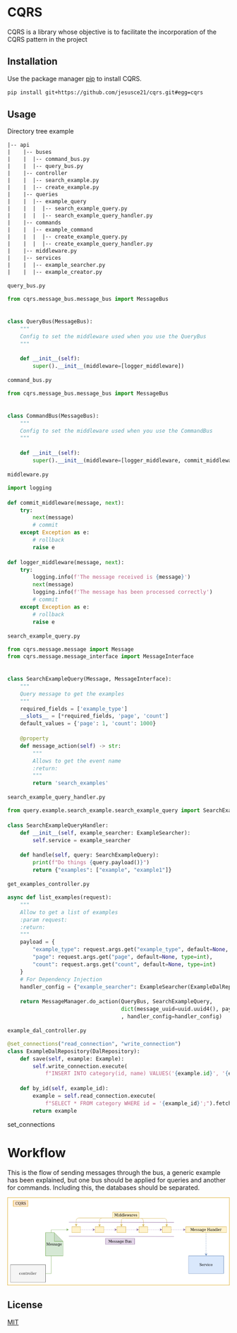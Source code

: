 # CQRS

CQRS is a library whose objective is to facilitate the incorporation of the CQRS pattern in the project

## Installation

Use the package manager [pip](https://pip.pypa.io/en/stable/) to install CQRS.

```bash
pip install git+https://github.com/jesusce21/cqrs.git#egg=cqrs
```

## Usage

Directory tree example
```
|-- api
|    |-- buses
|    |  |-- command_bus.py
|    |  |-- query_bus.py
|    |-- controller
|    |  |-- search_example.py
|    |  |-- create_example.py
|    |-- queries
|    |  |-- example_query
|    |  |  |-- search_example_query.py
|    |  |  |-- search_example_query_handler.py
|    |-- commands
|    |  |-- example_command
|    |  |  |-- create_example_query.py
|    |  |  |-- create_example_query_handler.py
|    |-- middleware.py
|    |-- services
|    |  |-- example_searcher.py
|    |  |-- example_creator.py
```

`query_bus.py`
```python
from cqrs.message_bus.message_bus import MessageBus


class QueryBus(MessageBus):
    """
    Config to set the middleware used when you use the QueryBus
    """

    def __init__(self):
        super().__init__(middleware=[logger_middleware])
```

`command_bus.py`
```python
from cqrs.message_bus.message_bus import MessageBus


class CommandBus(MessageBus):
    """
    Config to set the middleware used when you use the CommandBus
    """

    def __init__(self):
        super().__init__(middleware=[logger_middleware, commit_middleware])
```

`middleware.py`
```python
import logging

def commit_middleware(message, next):
    try:
        next(message)
        # commit
    except Exception as e:
        # rollback
        raise e

def logger_middleware(message, next):
    try:
        logging.info(f'The message received is {message}')
        next(message)
        logging.info(f'The message has been processed correctly')
        # commit
    except Exception as e:
        # rollback
        raise e
```

`search_example_query.py`
```python
from cqrs.message.message import Message
from cqrs.message.message_interface import MessageInterface


class SearchExampleQuery(Message, MessageInterface):
    """
    Query message to get the examples
    """
    required_fields = ['example_type']
    __slots__ = [*required_fields, 'page', 'count']
    default_values = {'page': 1, 'count': 1000}

    @property
    def message_action(self) -> str:
        """
        Allows to get the event name
        :return:
        """
        return 'search_examples'
```

`search_example_query_handler.py`
```python
from query.example.search_example.search_example_query import SearchExampleQuery

class SearchExampleQueryHandler:
    def __init__(self, example_searcher: ExampleSearcher):
        self.service = example_searcher

    def handle(self, query: SearchExampleQuery):
        print(f"Do things {query.payload()}")
        return {"examples": ["example", "example1"]}
```

`get_examples_controller.py`
```python
async def list_examples(request):
    """
    Allow to get a list of examples
    :param request:
    :return:
    """
    payload = {
        "example_type": request.args.get("example_type", default=None, type=str),
        "page": request.args.get("page", default=None, type=int),
        "count": request.args.get("count", default=None, type=int)
    }
    # For Dependency Injection
    handler_config = {"example_searcher": ExampleSearcher(ExampleDalRepository())}

    return MessageManager.do_action(QueryBus, SearchExampleQuery,
                                    dict(message_uuid=uuid.uuid4(), payload=payload)
                                    , handler_config=handler_config)
```


`example_dal_controller.py`
```python
@set_connections("read_connection", "write_connection")
class ExampleDalRepository(DalRepository):
    def save(self, example: Example):
        self.write_connection.execute(
            f"INSERT INTO category(id, name) VALUES('{example.id}', '{example.name}');")

    def by_id(self, example_id):
        example = self.read_connection.execute(
            f"SELECT * FROM category WHERE id = '{example_id}';").fetchone()
        return example
```

set_connections
# Workflow

This is the flow of sending messages through the bus, a generic example has been explained, but one bus should be applied for queries and another for commands. Including this, the databases should be separated.

![CQRS](static/cqrs_flow.png)



## License
[MIT](https://choosealicense.com/licenses/mit/)